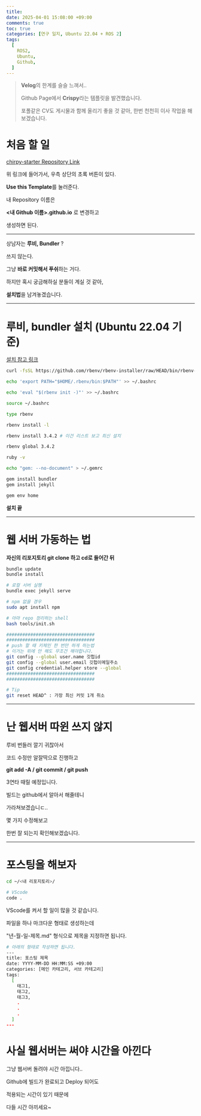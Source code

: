 ```yaml
---
title:
date: 2025-04-01 15:08:00 +09:00
comments: true
toc: true
categories: [연구 일지, Ubuntu 22.04 + ROS 2]
tags:
  [
    ROS2,
    Ubuntu,
    Github,
  ]
---
```


> **Velog**의 한계를 슬슬 느껴서..
>
> Github Page에서 **Crispy**라는 템플릿을 발견했습니다.
>
> 포폴같은 CV도 게시물과 함께 올리기 좋을 것 같아,
> 한번 천천히 이사 작업을 해보겠습니다.


# 처음 할 일

[chirpy-starter Repository Link](https://github.com/cotes2020/chirpy-starter)

위 링크에 들어가서, 우측 상단의 초록 버튼이 있다.

**Use this Template**를 눌러준다.
<br>

내 Repository 이름은

<b><내 Github 이름>.github.io</b> 로 변경하고

생성하면 된다.

---

상남자는 **루비, Bundler** ?

쓰지 않는다.
<br>

그냥 **바로 커밋해서 푸쉬**하는 거다.

하지만 혹시 궁금해하실 분들이 계실 것 같아,

**설치법**을 남겨놓겠습니다.

---

# 루비, bundler 설치 (Ubuntu 22.04 기준)

[설치 참고 링크](https://www.digitalocean.com/community/tutorials/how-to-install-ruby-on-rails-with-rbenv-on-ubuntu-22-04)

```bash
curl -fsSL https://github.com/rbenv/rbenv-installer/raw/HEAD/bin/rbenv-installer | bash

echo 'export PATH="$HOME/.rbenv/bin:$PATH"' >> ~/.bashrc

echo 'eval "$(rbenv init -)"' >> ~/.bashrc

source ~/.bashrc

type rbenv

rbenv install -l

rbenv install 3.4.2 # 이건 리스트 보고 최신 설치

rbenv global 3.4.2

ruby -v

echo "gem: --no-document" > ~/.gemrc

gem install bundler
gem install jekyll

gem env home
```

**설치 끝**

---

# 웹 서버 가동하는 법

**자신의 리포지토리 git clone 하고 cd로 들어간 뒤**

```bash
bundle update
bundle install

# 로컬 서버 실행
bundle exec jekyll serve

# npm 없을 경우
sudo apt install npm

# 아마 repo 정리하는 shell
bash tools/init.sh

#################################
#################################
# push 할 때 키체인 한 번만 하게 하는법
# 이거는 위에 안 해도 무조건 해야합니다.
git config --global user.name 깃헙id
git config --global user.email 깃헙이메일주소
git config credential.helper store --global
#################################
#################################

# Tip
git reset HEAD^ : 가장 최신 커밋 1개 취소 
```
-------------------------------------------

# 난 웹서버 따윈 쓰지 않지

루비 번들러 깔기 귀찮아서

코드 수정만 알잘딱으로 진행하고

**git add -A / git commit / git push**

3연타 때릴 예정입니다.
<br>

빌드는 github에서 알아서 해줄테니

가라쳐보겠습니ㄷ..
<br>

몇 가지 수정해보고

한번 잘 되는지 확인해보겠습니다.

---

# 포스팅을 해보자

```bash
cd ~/<내 리포지토리>/

# VScode
code .
```

VScode를 켜서 할 일이 많을 것 같습니다.

파일을 하나 마크다운 형태로 생성하는데

"년-월-일-제목.md" 형식으로 제목을 지정하면 됩니다.

```bash
# 아래의 형태로 작성하면 됩니다.
---
title: 포스팅 제목
date: YYYY-MM-DD HH:MM:SS +09:00
categories: [메인 카테고리, 서브 카테고리]
tags:
  [
    태그1,
    태그2,
    태그3,
    .
    .
    .
  ]
---
```

# 사실 웹서버는 써야 시간을 아낀다

그냥 웹서버 돌려야 시간 아낍니다..

Github에 빌드가 완료되고 Deploy 되어도

적용되는 시간이 있기 때문에

다들 시간 아끼세요~
